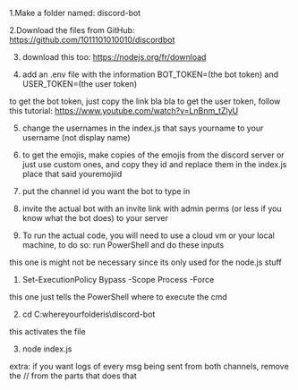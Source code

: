 1.Make a folder named: discord-bot

2.Download the files from GitHub: https://github.com/1011101010010/discordbot

3. download this too: https://nodejs.org/fr/download

4. add an .env file with the information BOT_TOKEN=(the bot token) and USER_TOKEN=(the user token)

to get the bot token, just copy the link bla bla
to get the user token, follow this tutorial: https://www.youtube.com/watch?v=LnBnm_tZlyU

5. change the usernames in the index.js that says yourname to your username (not display name)

6. to get the emojis, make copies of the emojis from the discord server or just use custom ones, and copy they id and replace them in the index.js place that said youremojiid

7. put the channel id you want the bot to type in

8. invite the actual bot with an invite link with admin perms (or less if you know what the bot does) to your server

9. To run the actual code, you will need to use a cloud vm or your local machine, to do so: run PowerShell and do these inputs


this one is might not be necessary since its only used for the node.js stuff
1. Set-ExecutionPolicy Bypass -Scope Process -Force 

this one just tells the PowerShell where to execute the cmd

2. cd C:whereyourfolderis\discord-bot

this activates the file

3. node index.js


extra: if you want logs of every msg being sent from both channels, remove the // from the parts that does that
